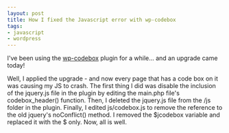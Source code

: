 ```yaml
---
layout: post
title: How I fixed the Javascript error with wp-codebox
tags:
- javascript
- wordpress
---
```

I've been using the [wp-codebox](http://www.ericbess.com/ericblog/2008/03/03/wp-codebox/) plugin for a while... and an upgrade came today!

Well, I applied the upgrade - and now every page that has a code box on it was causing my JS to crash.  The first thing I did was disable the inclusion of the jquery.js file in the plugin by editing the main.php file's codebox_header() function.  Then, I deleted the jquery.js file from the /js folder in the plugin.  Finally, I edited js/codebox.js to remove the reference to the old jquery's noConflict() method.  I removed the $jcodebox variable and replaced it with the $ only.  Now, all is well.
